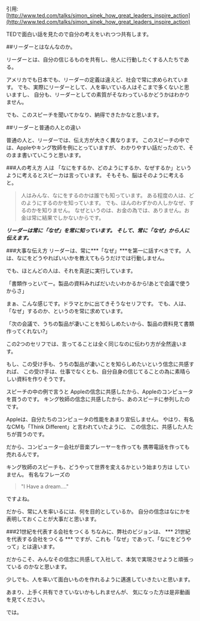 引用: [http://www.ted.com/talks/simon_sinek_how_great_leaders_inspire_action](http://www.ted.com/talks/simon_sinek_how_great_leaders_inspire_action)

TEDで面白い話を見たので自分の考えをいれつつ共有します。


##リーダーとはなんなのか。

リーダーとは、自分の信じるものを共有し、他人に行動したくする人たちである。

アメリカでも日本でも、リーダーの定義は違えど、社会で常に求められています。
でも、実際にリーダーとして、人を率いている人はそこまで多くないと思いますし、
自分も、リーダーとしての素質がそなわっているかどうかはわかりません。

でも、このスピーチを聞いてかなり、納得できたかなと思います。


##リーダーと普通の人との違い

普通の人と、リーダーでは、伝え方が大きく異なります。
このスピーチの中では、Appleやキング牧師を例にとっていますが、
わかりやすい話だったので、そのまま書いていこうと思います。

###人の考え方
人は
「なにをするか、どのようにするか、なぜするか」というように考えるとスピーカは言っています。
そもそも、脳はそのように考えると。

> 人はみんな、なにをするのかは誰でも知っています。
> ある程度の人は、どのようにするのかを知っています。
> でも、ほんのわずかの人しかなぜ、するのかを知りません。
> なぜというのは、お金の為では、ありません。お金は常に結果でしかないからです。

***リーダーは常に「なぜ」を常に知っています。***
***そして、常に「なぜ」から人に伝えます。***

###大事な伝え方
リーダーは、常に***「なぜ」***を第一に話すべきです。
人は、なにをどうやればいいかを教えてもらうだけでは行動しません。

でも、ほとんどの人は、それを真逆に実行しています。

「書類作っといてー。製品の資料みればだいたいわかるから!あとで会議で使うからさ」

まぁ、こんな感じです。ドラマとかに出てきそうなセリフです。
でも、人は、「なぜ」するのか、というのを常に求めています。

「次の会議で、うちの製品が凄いことを知らしめたいから、製品の資料見て書類作ってくれない?」

この2つのセリフでは、言ってることは全く同じなのに伝わり方が全然違います。

もし、この受け手も、うちの製品が凄いことを知らしめたいという信念に共感すれば、
この受け手は、仕事でなくとも、自分自身の信じてることの為に素晴らしい資料を作りそうです。

スピーチの中の例で言うと
Appleの信念に共感したから、Appleのコンピュータを買うのです。
キング牧師の信念に共感したから、あのスピーチに参列したのです。

Appleは、自分たちのコンピュータの性能をあまり宣伝しません。
やはり、有名なCMも「Think Different」と言われていたように、
この信念に、共感した人たちが買うのです。

だから、コンピューター会社が音楽プレーヤーを作っても
携帯電話を作っても売れるんです。

キング牧師のスピーチも、どうやって世界を変えるかという始まり方は
していません。
有名なフレーズの
> "I Have a dream...."

ですよね。

だから、常に人を率いるには、何を目的としているか。
自分の信念はなにかを表明しておくことが大事だと思います。

###21世紀を代表する会社をつくる
ちなみに、弊社のビジョンは、
*** 21世紀を代表する会社をつくる ***
ですが、これも「なぜ」であって、「なにをどうやって」とは違います。

だからこそ、みんなその信念に共感して入社して、本気で実現させようと頑張っている
のかなと思います。

少しでも、人を率いて面白いものを作れるように邁進していきたいと思います。

あまり、上手く共有できていないかもしれませんが、
気になった方は是非動画を見てください。

では。

